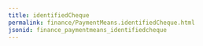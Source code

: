 ```yaml
---
title: identifiedCheque
permalink: finance/PaymentMeans.identifiedCheque.html
jsonid: finance_paymentmeans_identifiedcheque
---
```

